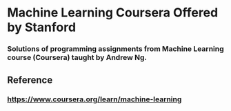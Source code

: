 # Machine Learning Coursera Offered by Stanford
### Solutions of programming assignments from Machine Learning course (Coursera) taught by Andrew Ng.
## Reference
### https://www.coursera.org/learn/machine-learning
